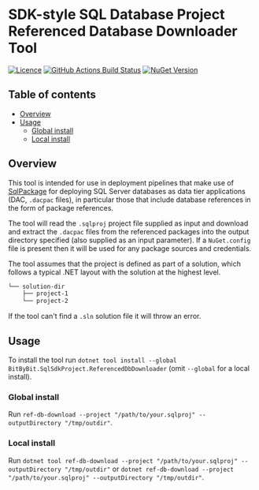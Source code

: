 # SDK-style SQL Database Project Referenced Database Downloader Tool

[![Licence](https://img.shields.io/badge/licence-MIT-blue)](https://github.com/bit-by-bit-solutions/ref-db-downloader/blob/master/LICENCE)
[![GitHub Actions Build Status](https://img.shields.io/github/actions/workflow/status/bit-by-bit-solutions/ref-db-downloader/ci.yml)](https://github.com/bit-by-bit-solutions/ref-db-downloader/actions/workflows/ci.yml)
[![NuGet Version](https://img.shields.io/nuget/v/BitByBit.SqlSdkProject.ReferencedDbDownloader)](https://www.nuget.org/packages/BitByBit.SqlSdkProject.ReferencedDbDownloader)

## Table of contents

- [Overview](#overview)
- [Usage](#usage)
  - [Global install](#global-install)
  - [Local install](#local-install)

## Overview

This tool is intended for use in deployment pipelines that make use of [SqlPackage](https://learn.microsoft.com/en-us/sql/tools/sqlpackage/sqlpackage) for deploying SQL Server databases as data tier applications (DAC, `.dacpac` files), in particular those that include database references in the form of package references.

The tool will read the `.sqlproj` project file supplied as input and download and extract the `.dacpac` files from the referenced packages into the output directory specified (also supplied as an input parameter). If a `NuGet.config` file is present then it will be used for any package sources and credentials.

The tool assumes that the project is defined as part of a solution, which follows a typical .NET layout with the solution at the highest level.

```bash
└── solution-dir
    ├── project-1
    └── project-2
```

If the tool can't find a `.sln` solution file it will throw an error.

## Usage

To install the tool run `dotnet tool install --global BitByBit.SqlSdkProject.ReferencedDbDownloader` (omit `--global` for a local install).

### Global install

Run `ref-db-download --project "/path/to/your.sqlproj" --outputDirectory "/tmp/outdir"`.

### Local install

Run `dotnet tool ref-db-download --project "/path/to/your.sqlproj" --outputDirectory "/tmp/outdir"` or `dotnet ref-db-download --project "/path/to/your.sqlproj" --outputDirectory "/tmp/outdir"`.
